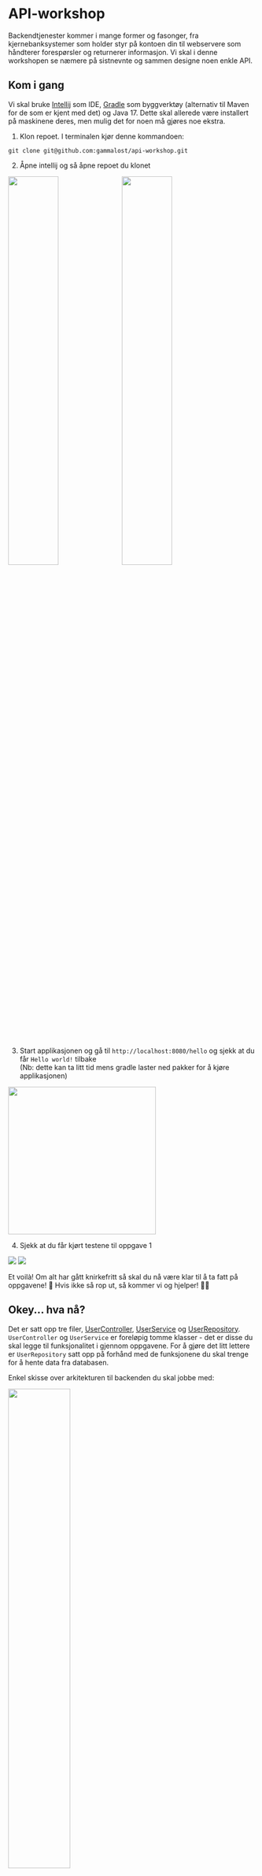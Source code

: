 # API-workshop

Backendtjenester kommer i mange former og fasonger, fra kjernebanksystemer som holder styr på kontoen din til webservere som håndterer forespørsler og returnerer informasjon.
Vi skal i denne workshopen se næmere på sistnevnte og sammen designe noen enkle API.

## Kom i gang

Vi skal bruke [Intellij](https://www.jetbrains.com/idea/) som IDE, [Gradle](https://gradle.org/) som byggverktøy (alternativ til Maven for de som er kjent med det) og Java 17. 
Dette skal allerede være installert på maskinene deres, men mulig det for noen må gjøres noe ekstra.

1. Klon repoet. I terminalen kjør denne kommandoen:
```
git clone git@github.com:gammalost/api-workshop.git
```
2. Åpne intellij og så åpne repoet du klonet

<img src="./images/intellij_open_project.png" width="45%" /> <img src="images/intellij_choose_repo.png" width="45%" />

3. Start applikasjonen og gå til `http://localhost:8080/hello` og sjekk at du får `Hello world!` tilbake  
   (Nb: dette kan ta litt tid mens gradle laster ned pakker for å kjøre applikasjonen)

<img src="images/intellij_start_application.png" width=300px />

4. Sjekk at du får kjørt testene til oppgave 1

<img src="images/intellij_find_task_1.png" max-width="45%" /> <img src="images/intellij_run_task_1_tests.png" max-width="45%" />


Et voilà! Om alt har gått knirkefritt så skal du nå være klar til å ta fatt på oppgavene! 🚀 Hvis ikke så rop ut, så kommer vi og hjelper! 🏃💨

## Okey... hva nå?

Det er satt opp tre filer, 
[UserController](src/main/kotlin/no/bekk/apiworkshop/apiworkshop/controller/UserController.kt), 
[UserService](src/main/kotlin/no/bekk/apiworkshop/apiworkshop/service/UserService.kt) og 
[UserRepository](src/main/kotlin/no/bekk/apiworkshop/apiworkshop/repository/UserRepository.kt). 
`UserController` og `UserService` er foreløpig tomme klasser - det er disse du skal legge til funksjonalitet i gjennom oppgavene. 
For å gjøre det litt lettere er `UserRepository` satt opp på forhånd med de funksjonene du skal trenge for å hente data fra databasen.

Enkel skisse over arkitekturen til backenden du skal jobbe med:

<img src="images/arkitektur.png" width="50% " />

For en liten recap av presentasjonen så er:
* Controller der vi definerer API-et (eksempel i [UserController](src/main/kotlin/no/bekk/apiworkshop/apiworkshop/controller/UserController.kt) med `helloWorld`-funksjonen)
* Service der vi legger logikk (eksempel i [UserService](src/main/kotlin/no/bekk/apiworkshop/apiworkshop/service/UserService.kt) med `helloWorld`-funksjonen))
* Repository der vi jobber mot persistent lagring (les: databaser) 

Databasen som er satt opp er en enkel in memory [H2](https://www.h2database.com/html/main.html)-database.
For testene er denne denne fyllt med litt innhold. Akkurat hva kan du se i [data.sql](src/test/resources/data.sql).

## 1. Oppgave 1 - HTTP-kall

Det finnes flere forskjellige http-forespørsler med forskjellige funksjoner. 
Vi skal nå se nærmere på de vanligste og lage noen enkle endepunkt for hver av de.

Beskrivelse av de ulike finner du her: https://developer.mozilla.org/en-US/docs/Web/HTTP/Methods

### 1.1 Hent alle brukere

Vi har laget et database med brukere for denne workshopen. Innholdet i denne finner du i `data.sql`.
For denne oppgaven skal vi lage et endepunkt som returnerer alle brukerne fra databasen. Siden vi ønsker å hente informasjon så skal vi bruke et [GET](https://developer.mozilla.org/en-US/docs/Web/HTTP/Methods/GET)-kall.

**Oppgave**: Lag endepunktet `/users` og hent data fra databasen.

<details>
<summary>Hint 🕵️ 📜</summary>

Gå til http://localhost:8080/users og sjekk hva du får tilbake. 
I stedet for å lime det inn i nettleseren kan man bruke Postman som er litt diggere.  [Les mer om Postman her](#postman).

</details>

### 1.2 Hent en spesifikk bruker

Ofte ønsker vi å ha mulighet til å hente en spesifikk bruker. Da må vi sende med informasjon om hvilken bruker vi ønsker.
For å spesifisere dette kan vi bruke en path parameter i url-en, eks. hente vekommende med ansattnummer 1000: `bekk.no/ansatte/1000`

**Oppgave**: Lag endepunktet `/user` og legg til mulighet for å spesifisere id-en til brukeren vi ønsker returnert med path parameteret `id`.

Eksempel på kall: `/user/1`

<details>
<summary>Hint 🕵️ 📜</summary>
Hvordan å håndtere path parametre: https://www.baeldung.com/spring-pathvariable
</details>

### 1.3 Legg til en bruker

Det å kun ha mulighet til å hente informasjon er en start, men det blir et lite dynamisk system. 
For å gjøre det mer brukbart skal du nå gjøre det mulig å legge til brukere.
For dette skal vi bruke et [POST](https://developer.mozilla.org/en-US/docs/Web/HTTP/Methods/POST)-kall.

**Oppgave**: Lag endepunktet `/user` som tar inn `name` og `age` som path parametre som skal brukes til å opprette brukeren.

Eksempel på kall: `/user?name=Ola Nordmann&age=20`

### 1.4 Slett en bruker (valgfritt)

Det å kunne legge til og hente brukere tar oss et stykke, men vi mangler enda mulighet for å slette en bruker.
For å slette en bruker skal vi gjøre et [DELETE](https://developer.mozilla.org/en-US/docs/Web/HTTP/Methods/DELETE)-kall.

**Oppgave**: Lag endepunktet `/user` som tar inn navnet på brukeren med path parameteret `name` og slett brukeren.

Eksempel på kall: `/user?name=Ola Nordmann`

### 1.5 Hent brukere filtrert på alder (valgfritt)

En generell tanke bak API-er er at de ikke returnerer mer data enn nødvendig.
For å gjøre dette er det praktisk at vi har mulighet å sende med informasjon å filtrere på.
Her kommer gjerne query parametre inn i bildet, eks: `bekk.no/ansatte/?skjorte=blå`.

**Oppgave**: Utvid endepunktet `/users` til å kunne ta inn `alderFra` og `alderTil` og bruk dette til å filtrere brukere.

Eksempel på kall: `/users/?alderFra=30,alderTil=50`

<details>
<summary>Hint 🕵️ 📜</summary>
Hvordan å gjøre parametre valgfrie: https://kotlinlang.org/docs/null-safety.html#nullable-types-and-non-null-types

Hvordan filtrere en liste: https://kotlinlang.org/docs/collection-filtering.html
</details>

## 2. Oppgave 2 - HTTP statuser

Som at det finnes flere forskjellige HTTP-kall så finnes det også forskjellige HTTP-statuser man kan få tilbake. 
Disse brukes for å si noe om et kall gikk bra eller noe feilet.
Listen over statuskodene og hva de alle betyr kan du lese mer om her: https://developer.mozilla.org/en-US/docs/Web/HTTP/Status

Vi skal fokusere på noen av de mer vanlige, som er 2xx, 4xx og 5xx.

### 2.1 201 Created

**Oppgave**: Endre på POST-endepunktet `/user` så det gir tilbake 201 Created i stedet for 200 OK når man legger til en bruker.

<details>
<summary>Hint 🕵️ 📜</summary>
Hvordan å returnere en spesifikk HTTP-status:

```
return ResponseEntity.status(HttpStatus.CREATED).build()
```
</details>

## 3. Oppgave 3 - Forretningslogikk

Til nå har vi sett på endepunktene til webserveren, men ofte ønsker vi også å gjøre noe mer som et resultat av kallene som kommer inn.
Dette kan være som vi i tidligere oppgaver har gjort med henting av data fra en database, men det kan også være flere databaser involvert, henting av data fra andre tjenester, sammenstilling av ulik informasjon som skal returneres osv.
Dette er ofte hva som kalles forretningslogikk og noe som typisk legges inn i en service

### 3.1 Sortere brukere

Et veldig enkelt eksempel på logikk som gjerne legges i en service kan være å sortere data før den returneres.

**Oppgave**: Her skal du endre på `UserService` slik at listen som blir returnert fra serveren er sortert etter alder.

<details>
<summary>Hint 🕵️ 📜</summary>
Hvordan å bruke den innebygde listeoperasjonen [sortedBy](https://kotlinlang.org/api/latest/jvm/stdlib/kotlin.collections/sorted-by.html)
for å sortere en liste
</details>

## 4. Oppgave 4 - Exceptions

Når noe går galt er det fint å si ifra om det til klienten. Her er noen eksempler:
* 400 Bad Request - klienten har en ugyldig spørring, f.eks. har man kanskje ikke sendt med alle request params som er påkrevd
* 404 Not Found - man gjør en spørring mot en URL som ikke finnes
* 500 Internal Server Error - Noe uventet intreffet

### 4.1 Ressurs ikke funnet

**Oppgave**: Bruk `/user`-endepunktet fra [oppgave 1.2](#12-hent-en-spesifikk-bruker) og sørg for at endepunktet gir tilbake en respons
med HTTP status "404 Not found" når man spør etter en bruker som ikke finnes.

<details><summary>Hint 🕵️ 📜</summary>
Det går an å kaste en feilmelding med ønsket HTTP status med følgende kode:

```
throw ResponseStatusException(HttpStatus.NOT_FOUND)
```

https://www.baeldung.com/spring-response-status-exception#1-generate-responsestatusexception
</details>

### 4.2 Beskrivelse av feilen (valgfritt)

**Oppgave**: Legg til en bekskrivelse når det kastes en exception

## Mulige oppgaver

* POST-kall der de må lage dataklassen for å deserialisere body-en som sendes inn via testen
* GET-kall der de må lage dataklassen for returtypen
* Noen enkle oppgaver for å vise bruk av headers

## Postman

Postman er et verktøy man kan bruke for å lage spørringer mot API:er, her er noen fine ting med Postman:

* Responsen er formattert
* I nettleseren blir det altid sendt en GET-Request. I Postman er det mulig å sende andre typer requests, f.eks. Post.
* Man kan lagre spørringer
* Det er mulig å endre på parametrer i requesten: `body`, `query params`, `http-headers`, osv. 

Postman skal være installert på maskinene deres. Les mer om hvordan man kan få sendt en API-request med Postman i [dokumentasjonen](https://learning.postman.com/docs/getting-started/sending-the-first-request/#sending-an-api-request).

